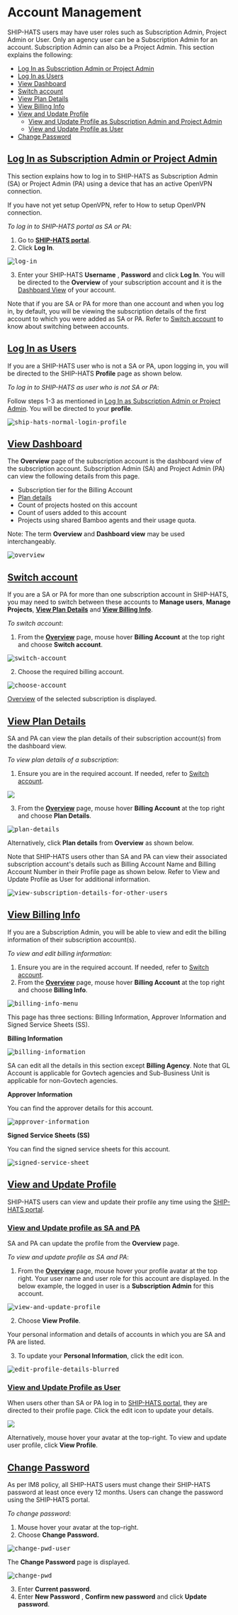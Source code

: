 # Account Management

SHIP-HATS users may have user roles such as Subscription Admin, Project Admin or User. Only an agency user can be a Subscription Admin for an account. Subscription Admin can also be a Project Admin. This section explains the following:

- [Log In as Subscription Admin or Project Admin](#log-in-as-subscription-admin-or-project-admin)
- [Log In as Users](#log-in-as-users)
- [View Dashboard](#view-dashboard)
- [Switch account](#switch-account)
- [View Plan Details](#view-plan-details)
- [View Billing Info](#view-billing-info)
- [View and Update Profile](#view-and-update-profile)
  - [View and Update Profile as Subscription Admin and Project Admin](#view-and-update-profile-as-sa-and-pa)
  - [View and Update Profile as User](#view-and-update-profile-as-user)
- [Change Password](#change-password)



## [Log In as Subscription Admin or Project Admin](#log-in-as-subscription-admin-or-project-admin)

This section explains how to log in to SHIP-HATS as Subscription Admin (SA) or Project Admin (PA) using a device that has an active OpenVPN connection.

If you have not yet setup OpenVPN, refer to How to setup OpenVPN connection.

*To log in to SHIP-HATS portal as SA or PA*:

1. Go to **[SHIP-HATS portal](https://www.ship.gov.sg/)**.
2. Click **Log In**.

<kbd>![log-in](account-management-images/log-in.png)</kbd>

3. Enter your SHIP-HATS **Username** , **Password** and click **Log In**. You will be directed to the **Overview** of your subscription account and it is the [Dashboard View](#view-dashboard) of your account.

Note that if you are SA or PA for more than one account and when you log in, by default, you will be viewing the subscription details of the first account to which you were added as SA or PA. Refer to [Switch account](#switch-account) to know about switching between accounts.

## [Log In as Users](#log-in-as-users)

If you are a SHIP-HATS user who is not a SA or PA, upon logging in, you will be directed to the SHIP-HATS **Profile** page as shown below.

*To log in to SHIP-HATS as user who is not SA or PA*:

Follow steps 1-3 as mentioned in [Log In as Subscription Admin or Project Admin](#log-in-as-subscription-admin-or-project-admin). You will be directed to your **profile**.

<kbd>![ship-hats-normal-login-profile](account-management-images/ship-hats-normal-login-profile-page.jpeg)</kbd>

## [View Dashboard](#view-dashboard)

The **Overview** page of the subscription account is the dashboard view of the subscription account. Subscription Admin (SA) and Project Admin (PA) can view the following details from this page.

- Subscription tier for the Billing Account
- [Plan details](#view-plan-details)
- Count of projects hosted on this account
- Count of users added to this account
- Projects using shared Bamboo agents and their usage quota.

Note: The term **Overview** and **Dashboard view** may be used interchangeably.

<kbd>![overview](account-management-images/overview_3.png)</kbd>

## [Switch account](#switch-account)

If you are a SA or PA for more than one subscription account in SHIP-HATS, you may need to switch between these accounts to **Manage users**, **Manage Projects**, [**View Plan Details**](#view-plan-details) and [**View Billing Info**](#view-billing-info).

*To switch account*:

1. From the [**Overview**](#view-dashboard) page, mouse hover **Billing Account** at the top right and choose **Switch account**.

<kbd>![switch-account](account-management-images/switch-account.png)</kbd>

2. Choose the required billing account.

<kbd>![choose-account](account-management-images/switch-account-choose-account.png)</kbd>

[Overview](#view-dashboard) of the selected subscription is displayed.

## [View Plan Details](#view-plan-details)

SA and PA can view the plan details of their subscription account(s) from the dashboard view.

*To view plan details of a subscription*:

1. Ensure you are in the required account. If needed, refer to [Switch account](#switch-account).

<kbd>![](account-management-images/plan-details.png)</kbd>

3. From the [**Overview**](#view-dashboard) page, mouse hover **Billing Account** at the top right and choose **Plan Details**.

<kbd>![plan-details](account-management-images/plan-details-1.png)</kbd>

Alternatively, click **Plan details** from **Overview** as shown below.

Note that SHIP-HATS users other than SA and PA can view their associated subscription account&#39;s details such as Billing Account Name and Billing Account Number in their Profile page as shown below. Refer to View and Update Profile as User for additional information.

<kbd>![view-subscription-details-for-other-users](account-management-images/view-subscription-details-for-other-users.png)</kbd>

## [View Billing Info](#view-billing-info)

If you are a Subscription Admin, you will be able to view and edit the billing information of their subscription account(s).

*To view and edit billing information*:

1. Ensure you are in the required account. If needed, refer to [Switch account](#switch-account).
2. From the [**Overview**](#view-dashboard) page, mouse hover **Billing Account** at the top right and choose **Billing Info**.

<kbd>![billing-info-menu](account-management-images/billing-info-menu.png)</kbd>

This page has three sections: Billing Information, Approver Information and Signed Service Sheets (SS).

**Billing Information**

<kbd>![billing-information](account-management-images/billing-information.png)</kbd>

SA can edit all the details in this section except **Billing Agency**. Note that GL Account is applicable for Govtech agencies and Sub-Business Unit is applicable for non-Govtech agencies.

**Approver Information**

You can find the approver details for this account.

<kbd>![approver-information](account-management-images/approver-information.png)</kbd>

**Signed Service Sheets (SS)**

You can find the signed service sheets for this account.

<kbd>![signed-service-sheet](account-management-images/signed-ss.png)</kbd>

## [View and Update Profile](#view-and-update-profile)

SHIP-HATS users can view and update their profile any time using the [SHIP-HATS portal](https://www.ship.gov.sg/).

### [View and Update profile as SA and PA](#view-and-update-profile-as-sa-and-pa)

SA and PA can update the profile from the **Overview** page.

*To view and update profile as SA and PA*:

1. From the [**Overview**](#view-dashboard) page, mouse hover your profile avatar at the top right. Your user name and user role for this account are displayed. In the below example, the logged in user is a **Subscription Admin** for this account.

<kbd>![view-and-update-profile](account-management-images/view-and-update-profile-user-role-and-name-blurred.png)</kbd>

2. Choose **View Profile**.

Your personal information and details of accounts in which you are SA and PA are listed.

3. To update your **Personal Information**, click the edit icon.

<kbd>![edit-profile-details-blurred](account-management-images/edit-profile-details-blurred.png)</kbd>

### [View and Update Profile as User](#view-and-update-profile-as-user)

When users other than SA or PA log in to [SHIP-HATS portal](https://www.ship.gov.sg/), they are directed to their profile page. Click the edit icon to update your details.

<kbd>![](account-management-images/change-password-user.png)</kbd>


Alternatively, mouse hover your avatar at the top-right. To view and update user profile, click **View Profile**.

## [Change Password](#change-password)

As per IM8 policy, all SHIP-HATS users must change their SHIP-HATS password at least once every 12 months. Users can change the password using the SHIP-HATS portal.

*To change password*:

1. Mouse hover your avatar at the top-right.
2. Choose **Change Password.**

<kbd>![change-pwd-user](account-management-images/change-password-user.png)</kbd>

The **Change Password** page is displayed.

<kbd>![change-pwd](account-management-images/change-pwd.png)</kbd>

3. Enter **Current password**.
4. Enter **New Password** , **Confirm new password** and click **Update password**.
